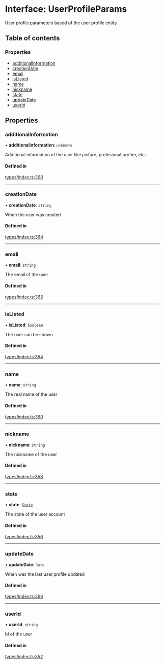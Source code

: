 # Interface: UserProfileParams

User profile parameters based of the user profile entity

## Table of contents

### Properties

- [additionalInformation](UserProfileParams.md#additionalinformation)
- [creationDate](UserProfileParams.md#creationdate)
- [email](UserProfileParams.md#email)
- [isListed](UserProfileParams.md#islisted)
- [name](UserProfileParams.md#name)
- [nickname](UserProfileParams.md#nickname)
- [state](UserProfileParams.md#state)
- [updateDate](UserProfileParams.md#updatedate)
- [userId](UserProfileParams.md#userid)

## Properties

### additionalInformation

• **additionalInformation**: `unknown`

Additional information of the user like picture, profesional profire, etc...

#### Defined in

[types/index.ts:368](https://github.com/nevermined-io/react-components/blob/01310ab/catalog/src/types/index.ts#L368)

___

### creationDate

• **creationDate**: `string`

When the user was created

#### Defined in

[types/index.ts:364](https://github.com/nevermined-io/react-components/blob/01310ab/catalog/src/types/index.ts#L364)

___

### email

• **email**: `string`

The email of the user

#### Defined in

[types/index.ts:362](https://github.com/nevermined-io/react-components/blob/01310ab/catalog/src/types/index.ts#L362)

___

### isListed

• **isListed**: `boolean`

The user can be shown

#### Defined in

[types/index.ts:354](https://github.com/nevermined-io/react-components/blob/01310ab/catalog/src/types/index.ts#L354)

___

### name

• **name**: `string`

The real name of the user

#### Defined in

[types/index.ts:360](https://github.com/nevermined-io/react-components/blob/01310ab/catalog/src/types/index.ts#L360)

___

### nickname

• **nickname**: `string`

The nickname of the user

#### Defined in

[types/index.ts:358](https://github.com/nevermined-io/react-components/blob/01310ab/catalog/src/types/index.ts#L358)

___

### state

• **state**: [`State`](../enums/State.md)

The state of the user account

#### Defined in

[types/index.ts:356](https://github.com/nevermined-io/react-components/blob/01310ab/catalog/src/types/index.ts#L356)

___

### updateDate

• **updateDate**: `Date`

When was the last user profile updated

#### Defined in

[types/index.ts:366](https://github.com/nevermined-io/react-components/blob/01310ab/catalog/src/types/index.ts#L366)

___

### userId

• **userId**: `string`

Id of the user

#### Defined in

[types/index.ts:352](https://github.com/nevermined-io/react-components/blob/01310ab/catalog/src/types/index.ts#L352)
